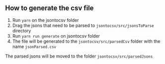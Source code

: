 ## How to generate the csv file

1. Run `yarn` on the jsontocsv folder
2. Drag the jsons that need to be parsed to `jsontocsv/src/jsonsToParse` directory
3. Run `yarn run generate` on jsontocsv folder
4. The file will be generated to the `jsontocsv/src/parsedCsv` folder with the name `jsonParsed.csv`

The parsed jsons will be moved to the folder `jsontocsv/src/parsedJsons`
